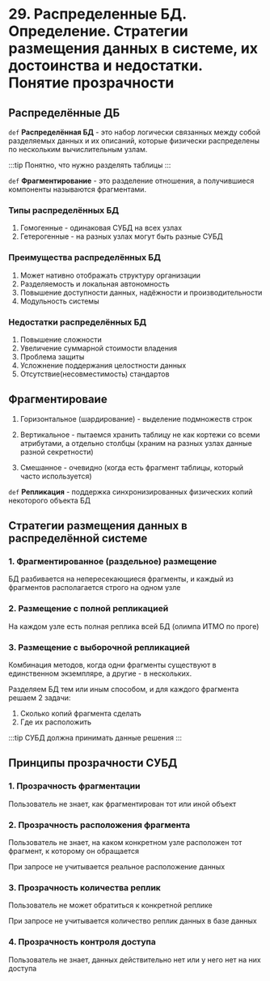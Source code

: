 # 29. Распределенные БД. Определение. Стратегии размещения данных в системе, их достоинства и недостатки. Понятие прозрачности

## Распределённые ДБ

`def` **Распределённая БД** - это набор логически связанных между собой разделяемых данных и их описаний, которые физически распределены по нескольким вычислительным узлам.

:::tip
Понятно, что нужно разделять таблицы
:::

`def` **Фрагментирование** - это разделение отношения, а получившиеся компоненты называются фрагментами.

### Типы распределённых БД

1. Гомогенные - одинаковая СУБД на всех узлах
2. Гетерогенные - на разных узлах могут быть разные СУБД 

### Преимущества распределённых БД

1. Может нативно отображать структуру организации
2. Разделяемость и локальная автономность
3. Повышение доступности данных, надёжности и производительности
4. Модульность системы

### Недостатки распределённых БД

1. Повышение сложности
2. Увеличение суммарной стоимости владения
3. Проблема защиты
4. Усложнение поддержания целостности данных
5. Отсутствие(несовместимость) стандартов

## Фрагментироваие

1. Горизонтальное (шардирование) - выделение подмножеств строк

2. Вертикальное - пытаемся хранить таблицу не как кортежи со всеми атрибутами, а отдельно столбцы (храним на разных узлах данные разной секретности)

3. Смешанное - очевидно (когда есть фрагмент таблицы, который часто используется)

`def` **Репликация** - поддержка синхронизированных физических копий некоторого объекта БД

## Стратегии размещения данных в распределённой системе

### 1. Фрагментированное (раздельное) размещение

БД разбивается на непересекающиеся фрагменты, и каждый из фрагментов располагается строго на одном узле

### 2. Размещение с полной репликацией

На каждом узле есть полная реплика всей БД (олимпа ИТМО по проге)

### 3. Размещение с выборочной репликацией

Комбинация методов, когда одни фрагменты существуют в единственном экземпляре, а другие - в нескольких.

Разделяем БД тем или иным способом, и для каждого фрагмента решаем 2 задачи:

1. Сколько копий фрагмента сделать
2. Где их расположить

:::tip
СУБД должна принимать данные решения
:::

## Принципы прозрачности СУБД

### 1. Прозрачность фрагментации

Пользователь не знает, как фрагментирован тот или иной объект

### 2. Прозрачность расположения фрагмента

Пользователь не знает, на каком конкретном узле расположен тот фрагмент, к которому он обращается

При запросе не учитывается реальное расположение данных

### 3. Прозрачность количества реплик

Пользователь не может обратиться к конкретной реплике

При запросе не учитывается количество реплик данных в базе данных

### 4. Прозрачность контроля доступа

Пользователь не знает, данных действительно нет или у него нет на них доступа

